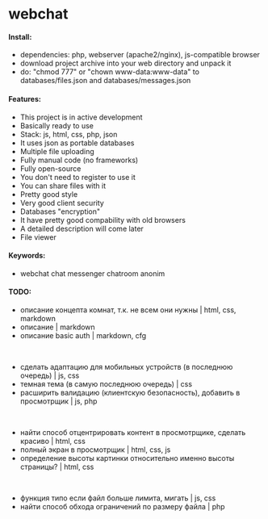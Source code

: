 # webchat

#### Install:

- dependencies: php, webserver (apache2/nginx), js-compatible browser
- download project archive into your web directory and unpack it
- do: "chmod 777" or "chown www-data:www-data" to databases/files.json and databases/messages.json

#### Features:

- This project is in active development
- Basically ready to use
- Stack: js, html, css, php, json
- It uses json as portable databases
- Multiple file uploading
- Fully manual code (no frameworks)
- Fully open-source
- You don't need to register to use it
- You can share files with it
- Pretty good style
- Very good client security
- Databases "encryption"
- It have pretty good compability with old browsers
- A detailed description will come later
- File viewer

#### Keywords:

- webchat chat messenger chatroom anonim

#### TODO:

- описание концепта комнат, т.к. не всем они нужны | html, css, markdown
- описание | markdown
- описание basic auth | markdown, cfg

<br />

- сделать адаптацию для мобильных устройств (в последнюю очередь) | js, css
- темная тема (в самую последнюю очередь) | css
- расширить валидацию (клиентскую безопасность), добавить в просмотрщик | js, php

<br />

- найти способ отцентрировать контент в просмотрщике, сделать красиво | html, css
- полный экран в просмотрщик | html, css, js
- определение высоты картинки относительно именно высоты страницы? | html, css

<br />

- функция типо если файл больше лимита, мигать | js, css
- найти способ обхода ограничений по размеру файла | php

